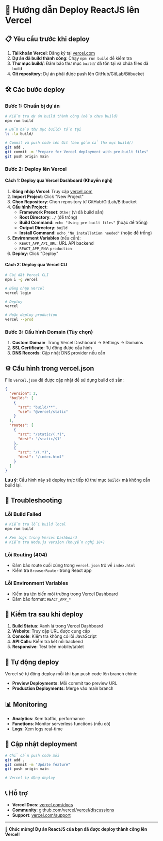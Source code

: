 # 🚀 Hướng dẫn Deploy ReactJS lên Vercel

## 📋 Yêu cầu trước khi deploy

1. **Tài khoản Vercel**: Đăng ký tại [vercel.com](https://vercel.com)
2. **Dự án đã build thành công**: Chạy `npm run build` để kiểm tra
3. **Thư mục build/**: Đảm bảo thư mục `build/` đã tồn tại và chứa files đã build
4. **Git repository**: Dự án phải được push lên GitHub/GitLab/Bitbucket

## 🛠️ Các bước deploy

### Bước 1: Chuẩn bị dự án

```bash
# Kiểm tra dự án build thành công (nếu chưa build)
npm run build

# Đảm bảo thư mục build/ tồn tại
ls -la build/

# Commit và push code lên Git (bao gồm cả thư mục build/)
git add .
git commit -m "Prepare for Vercel deployment with pre-built files"
git push origin main
```

### Bước 2: Deploy lên Vercel

#### Cách 1: Deploy qua Vercel Dashboard (Khuyến nghị)

1. **Đăng nhập Vercel**: Truy cập [vercel.com](https://vercel.com)
2. **Import Project**: Click "New Project"
3. **Chọn Repository**: Chọn repository từ GitHub/GitLab/Bitbucket
4. **Cấu hình Project**:
   - **Framework Preset**: `Other` (vì đã build sẵn)
   - **Root Directory**: `./` (để trống)
   - **Build Command**: `echo "Using pre-built files"` (hoặc để trống)
   - **Output Directory**: `build`
   - **Install Command**: `echo "No installation needed"` (hoặc để trống)
5. **Environment Variables** (nếu cần):
   - `REACT_APP_API_URL`: URL API backend
   - `REACT_APP_ENV`: `production`
6. **Deploy**: Click "Deploy"

#### Cách 2: Deploy qua Vercel CLI

```bash
# Cài đặt Vercel CLI
npm i -g vercel

# Đăng nhập Vercel
vercel login

# Deploy
vercel

# Hoặc deploy production
vercel --prod
```

### Bước 3: Cấu hình Domain (Tùy chọn)

1. **Custom Domain**: Trong Vercel Dashboard → Settings → Domains
2. **SSL Certificate**: Tự động được cấu hình
3. **DNS Records**: Cập nhật DNS provider nếu cần

## ⚙️ Cấu hình trong vercel.json

File `vercel.json` đã được cập nhật để sử dụng build có sẵn:

```json
{
  "version": 2,
  "builds": [
    {
      "src": "build/**",
      "use": "@vercel/static"
    }
  ],
  "routes": [
    {
      "src": "/static/(.*)",
      "dest": "/static/$1"
    },
    {
      "src": "/(.*)",
      "dest": "/index.html"
    }
  ]
}
```

**Lưu ý**: Cấu hình này sẽ deploy trực tiếp từ thư mục `build/` mà không cần build lại.

## 🔧 Troubleshooting

### Lỗi Build Failed

```bash
# Kiểm tra lỗi build local
npm run build

# Xem logs trong Vercel Dashboard
# Kiểm tra Node.js version (khuyến nghị 18+)
```

### Lỗi Routing (404)

- Đảm bảo route cuối cùng trong `vercel.json` trỏ về `index.html`
- Kiểm tra `BrowserRouter` trong React app

### Lỗi Environment Variables

- Kiểm tra tên biến môi trường trong Vercel Dashboard
- Đảm bảo format: `REACT_APP_*`

## 📱 Kiểm tra sau khi deploy

1. **Build Status**: Xanh lá trong Vercel Dashboard
2. **Website**: Truy cập URL được cung cấp
3. **Console**: Kiểm tra không có lỗi JavaScript
4. **API Calls**: Kiểm tra kết nối backend
5. **Responsive**: Test trên mobile/tablet

## 🚀 Tự động deploy

Vercel sẽ tự động deploy mỗi khi bạn push code lên branch chính:
- **Preview Deployments**: Mỗi commit tạo preview URL
- **Production Deployments**: Merge vào main branch

## 📊 Monitoring

- **Analytics**: Xem traffic, performance
- **Functions**: Monitor serverless functions (nếu có)
- **Logs**: Xem logs real-time

## 🔄 Cập nhật deployment

```bash
# Chỉ cần push code mới
git add .
git commit -m "Update feature"
git push origin main

# Vercel tự động deploy
```

## 📞 Hỗ trợ

- **Vercel Docs**: [vercel.com/docs](https://vercel.com/docs)
- **Community**: [github.com/vercel/vercel/discussions](https://github.com/vercel/vercel/discussions)
- **Support**: [vercel.com/support](https://vercel.com/support)

---

**🎉 Chúc mừng! Dự án ReactJS của bạn đã được deploy thành công lên Vercel!**
